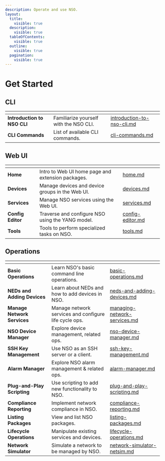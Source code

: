 ```yaml
---
description: Operate and use NSO.
layout:
  title:
    visible: true
  description:
    visible: true
  tableOfContents:
    visible: true
  outline:
    visible: true
  pagination:
    visible: true
---
```


# Get Started

## CLI

<table data-view="cards"><thead><tr><th></th><th></th><th data-hidden data-card-target data-type="content-ref"></th></tr></thead><tbody><tr><td><strong>Introduction to NSO CLI</strong></td><td>Familiarize yourself with the NSO CLI.</td><td><a href="cli/introduction-to-nso-cli.md">introduction-to-nso-cli.md</a></td></tr><tr><td><strong>CLI Commands</strong></td><td>List of available CLI commands.</td><td><a href="cli/cli-commands.md">cli-commands.md</a></td></tr></tbody></table>

## Web UI

<table data-view="cards"><thead><tr><th></th><th></th><th data-hidden data-card-target data-type="content-ref"></th></tr></thead><tbody><tr><td><strong>Home</strong></td><td>Intro to Web UI home page and extension packages. </td><td><a href="webui/home.md">home.md</a></td></tr><tr><td><strong>Devices</strong></td><td>Manage devices and device groups in the Web UI.</td><td><a href="webui/devices.md">devices.md</a></td></tr><tr><td><strong>Services</strong></td><td>Manage NSO services using the Web UI.</td><td><a href="webui/services.md">services.md</a></td></tr><tr><td><strong>Config Editor</strong></td><td>Traverse and configure NSO using the YANG model.</td><td><a href="webui/config-editor.md">config-editor.md</a></td></tr><tr><td><strong>Tools</strong></td><td>Tools to perform specialized tasks on NSO.</td><td><a href="webui/tools.md">tools.md</a></td></tr></tbody></table>

## Operations

<table data-view="cards" data-full-width="false"><thead><tr><th></th><th></th><th data-hidden data-card-target data-type="content-ref"></th></tr></thead><tbody><tr><td><strong>Basic Operations</strong></td><td>Learn NSO's basic command line operations.</td><td><a href="ops/basic-operations.md">basic-operations.md</a></td></tr><tr><td><strong>NEDs and Adding Devices</strong></td><td>Learn about NEDs and how to add devices in NSO.</td><td><a href="ops/neds-and-adding-devices.md">neds-and-adding-devices.md</a></td></tr><tr><td><strong>Manage Network Services</strong></td><td>Manage network services and configure life cycle ops.</td><td><a href="ops/managing-network-services.md">managing-network-services.md</a></td></tr><tr><td><strong>NSO Device Manager</strong></td><td>Explore device management, related ops.</td><td><a href="ops/nso-device-manager.md">nso-device-manager.md</a></td></tr><tr><td><strong>SSH Key Management</strong></td><td>Use NSO as an SSH server or a client.</td><td><a href="ops/ssh-key-management.md">ssh-key-management.md</a></td></tr><tr><td><strong>Alarm Manager</strong></td><td>Explore NSO alarm management &#x26; related ops.</td><td><a href="ops/alarm-manager.md">alarm-manager.md</a></td></tr><tr><td><strong>Plug-and-Play Scripting</strong></td><td>Use scripting to add new functionality to NSO.</td><td><a href="ops/plug-and-play-scripting.md">plug-and-play-scripting.md</a></td></tr><tr><td><strong>Compliance Reporting</strong></td><td>Implement network compliance in NSO.</td><td><a href="ops/compliance-reporting.md">compliance-reporting.md</a></td></tr><tr><td><strong>Listing Packages</strong></td><td>View and list NSO packages.</td><td><a href="ops/listing-packages.md">listing-packages.md</a></td></tr><tr><td><strong>Lifecycle Operations</strong></td><td>Manipulate existing services and devices.</td><td><a href="ops/lifecycle-operations.md">lifecycle-operations.md</a></td></tr><tr><td><strong>Network Simulator</strong></td><td>Simulate a network to be managed by NSO.</td><td><a href="ops/network-simulator-netsim.md">network-simulator-netsim.md</a></td></tr></tbody></table>
